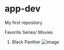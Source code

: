 # app-dev
My first repository

Favorite Series/ Movies
1. Black Panther
![image](https://github.com/CuentoKyle/app-dev/assets/151815176/387b7a4a-2740-4823-baa4-ae45dcbe0e3b)
